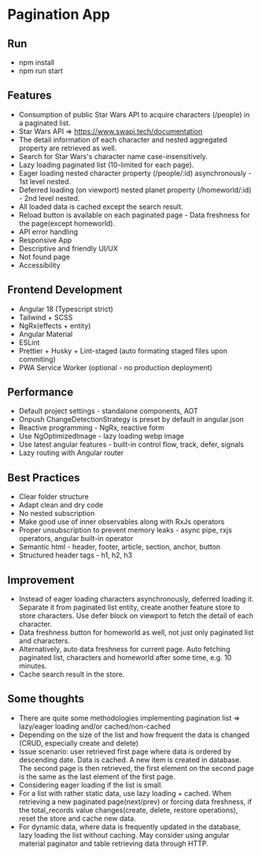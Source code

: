 # Pagination App

## Run
- npm install
- npm run start

## Features
- Consumption of public Star Wars API to acquire characters (/people) in a paginated list.
- Star Wars API => https://www.swapi.tech/documentation
- The detail information of each character and nested aggregated property are retrieved as well.
- Search for Star Wars's character name case-insensitively. 
- Lazy loading paginated list (10-limited for each page).
- Eager loading nested character property (/people/:id) asynchronously - 1st level nested.
- Deferred loading (on viewport) nested planet property (/homeworld/:id) - 2nd level nested.
- All loaded data is cached except the search result.
- Reload button is available on each paginated page - Data freshness for the page(except homeworld).
- API error handling
- Responsive App
- Descriptive and friendly UI/UX
- Not found page
- Accessibility

## Frontend Development
- Angular 18 (Typescript strict)
- Tailwind + SCSS
- NgRx(effects + entity)
- Angular Material
- ESLint
- Prettier + Husky + Lint-staged (auto formating staged files upon commiting)
- PWA Service Worker (optional - no production deployment)

## Performance
- Default project settings - standalone components, AOT
- Onpush ChangeDetectionStrategy is preset by default in angular.json
- Reactive programming - NgRx, reactive form
- Use NgOptimizedImage - lazy loading webp image
- Use latest angular features - built-in control flow, track, defer, signals
- Lazy routing with Angular router

## Best Practices
- Clear folder structure
- Adapt clean and dry code
- No nested subscription
- Make good use of inner observables along with RxJs operators
- Proper unsubscription to prevent memory leaks - async pipe, rxjs operators, angular built-in operator
- Semantic html - header, footer, article, section, anchor, button
- Structured header tags - h1, h2, h3

## Improvement
- Instead of eager loading characters asynchronously, deferred loading it. Separate it from paginated list entity, create another feature store to store characters. Use defer block on viewport to fetch the detail of each character.
- Data freshness button for homeworld as well, not just only paginated list and characters.
- Alternatively, auto data freshness for current page. Auto fetching paginated list, characters and homeworld after some time, e.g. 10 minutes.
- Cache search result in the store.

## Some thoughts
- There are quite some methodologies implementing pagination list => lazy/eager loading and/or cached/non-cached
- Depending on the size of the list and how frequent the data is changed (CRUD, especially create and delete)
- Issue scenario: user retrieved first page where data is ordered by descending date. Data is cached. A new item is created in database. The second page is then retrieved, the first element on the second page is the same as the last element of the first page.    
- Considering eager loading if the list is small. 
- For a list with rather static data, use lazy loading + cached. When retrieving a new paginated page(next/prev) or forcing data freshness, if the total_records value changes(create, delete, restore operations), reset the store and cache new data.
- For dynamic data, where data is frequently updated in the database, lazy loading the list without caching. May consider using angular material paginator and table retrieving data through HTTP.

